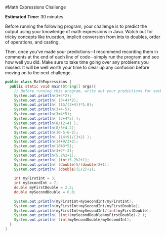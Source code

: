 #Math Expressions Challenge

**Estimated Time:** 30 minutes

Before running the following program, your challenge is to predict the output using your knowledge of math expressions in Java. Watch out for tricky concepts like trucation, implicit conversion from ints to doubles, order of operations, and casting.

Then, once you've made your predictions--I recommend recording them in comments at the end of each line of code--simply run the program and see how well you did. Make sure to take time going over any problems you missed. It will be well worth your time to clear up any confusion before moving on to the next challenge.

```java
public class MathExpressions {
  public static void main(String[] args){
    // Before running this program, write out your predictions for each expression.
    System.out.println(3+4*2);
    System.out.println( (3+4)*2);
    System.out.println( (15/(3+4))*5.0);
    System.out.println(3+4-5);
    System.out.println(3+4*5);
    System.out.println( (3+4*5) );
    System.out.println(8/(2+4) );
    System.out.println(8/3+4.2);
    System.out.println(10-5-6-2);
    System.out.println( (14+9)/(3+2) );
    System.out.println(14+9/3+2);
    System.out.println(18%3*5);
    System.out.println(3+5*-3);
    System.out.println(5.2%2+1);
    System.out.println( (int)5.2%2+1);
    System.out.println( (double)5/(double)2+1);
    System.out.println( (double)(5/2)+1);
    
    int myFirstInt = 3;
    int mySecondInt = 7;
    double myFirstDouble = 2.5;
    double mySecondDouble = 6.0;
    
    System.out.println(myFirstInt+mySecondInt/myFirstInt);
    System.out.println(myFirstInt+mySecondInt/myFirstDouble);
    System.out.println(myFirstInt+mySecondInt/(int)myFirstDouble);
    System.out.println( (int)(mySecondDouble%myFirstDouble)-2 );
    System.out.println( (int)mySecondDouble/mySecondInt);
  }
}
```
